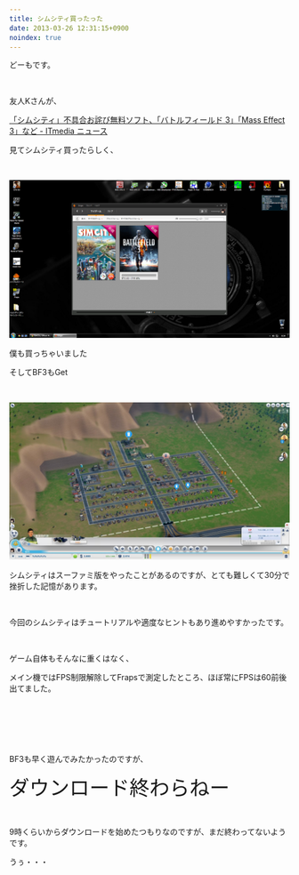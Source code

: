 ```yaml
---
title: シムシティ買ったった
date: 2013-03-26 12:31:15+0900
noindex: true
---
```

<p>どーもです。</p>
<p>&nbsp;</p>
<p>友人Kさんが、</p>
<p><a href="http://www.itmedia.co.jp/news/articles/1303/19/news109.html">「シムシティ」不具合お詫び無料ソフト、「バトルフィールド 3」「Mass Effect 3」など - ITmedia ニュース</a></p>
<p>見てシムシティ買ったらしく、</p>
<p>&nbsp;</p>

![](./kacchatta.png)

<p>僕も買っちゃいました</p>
<p>そしてBF3もGet</p>
<p>&nbsp;</p>

![](./SimCity_2013-03-26_12-07-33-61.jpg)

<p>シムシティはスーファミ版をやったことがあるのですが、とても難しくて30分で挫折した記憶があります。</p>
<p>&nbsp;</p>
<p>今回のシムシティはチュートリアルや適度なヒントもあり進めやすかったです。</p>
<p>&nbsp;</p>
<p>ゲーム自体もそんなに重くはなく、</p>
<p>メイン機ではFPS制限解除してFrapsで測定したところ、ほぼ常にFPSは60前後出てました。</p>
<p>&nbsp;</p>
<p>&nbsp;</p>
<p>&nbsp;</p>
<p>BF3も早く遊んでみたかったのですが、</p>
<p><span style="font-size:36px;">ダウンロード終わらねー</span></p>
<p>&nbsp;</p>
<p>9時くらいからダウンロードを始めたつもりなのですが、まだ終わってないようです。</p>
<p>うぅ・・・</p>
